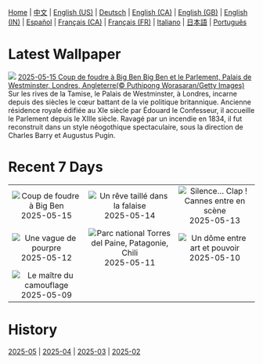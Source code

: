 [Home](../README.md) | [中文](zh-CN.md) | [English (US)](en-US.md) | [Deutsch](de-DE.md) | [English (CA)](en-CA.md) | [English (GB)](en-GB.md) | [English (IN)](en-IN.md) | [Español](es-ES.md) | [Français (CA)](fr-CA.md) | [Français (FR)](fr-FR.md) | [Italiano](it-IT.md) | [日本語](ja-JP.md) | [Português](pt-BR.md)

# Latest Wallpaper
![](https://www.bing.com/th?id=OHR.LondonParliament_FR-FR8667949776_UHD.jpg)
[2025-05-15 Coup de foudre à Big Ben Big Ben et le Parlement, Palais de Westminster, Londres, Angleterre(© Puthipong Worasaran/Getty Images)](https://www.bing.com/th?id=OHR.LondonParliament_FR-FR8667949776_UHD.jpg)
Sur les rives de la Tamise, le Palais de Westminster, à Londres, incarne depuis des siècles le cœur battant de la vie politique britannique. Ancienne résidence royale édifiée au XIe siècle par Édouard le Confesseur, il accueille le Parlement depuis le XIIIe siècle. Ravagé par un incendie en 1834, il fut reconstruit dans un style néogothique spectaculaire, sous la direction de Charles Barry et Augustus Pugin.

# Recent 7 Days
|  |  |  |
|:---:|:---:|:---:|
| ![](https://www.bing.com/th?id=OHR.LondonParliament_FR-FR8667949776_400x240.jpg "Coup de foudre à Big Ben") 2025-05-15 | ![](https://www.bing.com/th?id=OHR.SardiniaFlavia_FR-FR6461309996_400x240.jpg "Un rêve taillé dans la falaise") 2025-05-14 | ![](https://www.bing.com/th?id=OHR.CannesFilmFestival_FR-FR6520718255_400x240.jpg "Silence… Clap ! Cannes entre en scène") 2025-05-13 |
| ![](https://www.bing.com/th?id=OHR.IrisGarden_FR-FR6726071094_400x240.jpg "Une vague de pourpre") 2025-05-12 | ![](https://www.bing.com/th?id=OHR.TorresChile_FR-FR7071695988_400x240.jpg "Parc national Torres del Paine, Patagonie, Chili") 2025-05-11 | ![](https://www.bing.com/th?id=OHR.MinnesotaRotunda_FR-FR7400861841_400x240.jpg "Un dôme entre art et pouvoir") 2025-05-10 |
| ![](https://www.bing.com/th?id=OHR.CuteChameleon_FR-FR7690747856_400x240.jpg "Le maître du camouflage") 2025-05-09 |  |  |

# History
[2025-05](../archives/wallpaper/fr-FR/w_2025_05.md) | [2025-04](../archives/wallpaper/fr-FR/w_2025_04.md) | [2025-03](../archives/wallpaper/fr-FR/w_2025_03.md) | [2025-02](../archives/wallpaper/fr-FR/w_2025_02.md)

